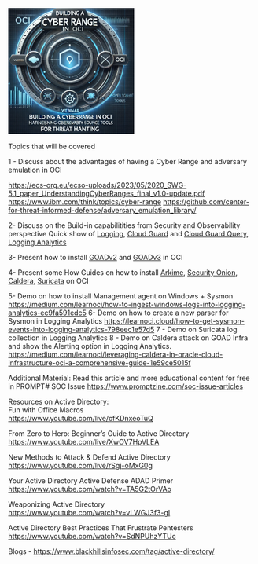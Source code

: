 
<img src="image.png" width="256"/>

Topics that will be covered

1 - Discuss about the advantages of having a Cyber Range and adversary emulation in OCI

https://ecs-org.eu/ecso-uploads/2023/05/2020_SWG-5.1_paper_UnderstandingCyberRanges_final_v1.0-update.pdf 
https://www.ibm.com/think/topics/cyber-range 
https://github.com/center-for-threat-informed-defense/adversary_emulation_library/

2- Discuss on the Build-in capabilitities from Security and Observability perspective
Quick show of [Logging](https://docs.oracle.com/en-us/iaas/Content/Logging/Concepts/loggingoverview.htm), [Cloud Guard](https://docs.oracle.com/en-us/iaas/cloud-guard/home.htm) and [Cloud Guard Query](https://docs.oracle.com/en-us/iaas/cloud-guard/using/queries-about.htm#queries-about), [Logging Analytics](https://docs.oracle.com/en-us/iaas/logging-analytics/doc/logging-analytics1.html)

3- Present how to install [GOADv2](https://medium.com/learnoci/how-to-run-game-of-active-directory-in-oci-part-1-5be51387a7a2) and [GOADv3](https://github.com/adibirzu/GOADv3/tree/main) in OCI

4- Present some How Guides on how to install [Arkime](https://medium.com/learnoci/how-to-install-arkime-moloch-using-embedded-open-search-19a7a58f8eff), [Security Onion](https://learnoci.cloud/how-to-install-security-onion-on-oci-9c968031718a), [Caldera](https://learnoci.cloud/leveraging-caldera-in-oracle-cloud-infrastructure-oci-a-comprehensive-guide-1e59ce5015fb), [Suricata](https://medium.com/learnoci/how-to-install-suricata-in-oci-and-send-the-logs-to-logging-analytics-53587e691fbc) on OCI

5- Demo on how to install Management agent on Windows + Sysmon
https://medium.com/learnoci/how-to-ingest-windows-logs-into-logging-analytics-ec9fa591edc5
6- Demo on how to create a new parser for Sysmon in Logging Analytics
https://learnoci.cloud/how-to-get-sysmon-events-into-logging-analytics-798eec1e57d5
7 - Demo on Suricata log collection in Logging Analytics
8 - Demo on Caldera attack on GOAD Infra and show the Alerting option in Logging Analytics.
https://medium.com/learnoci/leveraging-caldera-in-oracle-cloud-infrastructure-oci-a-comprehensive-guide-1e59ce5015f



Additional Material:
Read this article and more educational content for free in PROMPT# SOC Issue 
https://www.promptzine.com/soc-issue-articles 
  
Resources on Active Directory:  
Fun with Office Macros  
https://www.youtube.com/live/cfKDnxeoTuQ 
  
From Zero to Hero: Beginner’s Guide to Active Directory  
https://www.youtube.com/live/XwOV7HpVLEA
  
New Methods to Attack & Defend Active Directory  
https://www.youtube.com/live/rSgj-oMxG0g
  
Your Active Directory Active Defense ADAD Primer 
https://www.youtube.com/watch?v=TA5G2tOrVAo
  
Weaponizing Active Directory  
https://www.youtube.com/watch?v=vLWGJ3f3-gI
  
Active Directory Best Practices That Frustrate Pentesters  
https://www.youtube.com/watch?v=SdNPUhzYTUc  
  
Blogs - https://www.blackhillsinfosec.com/tag/active-directory/
